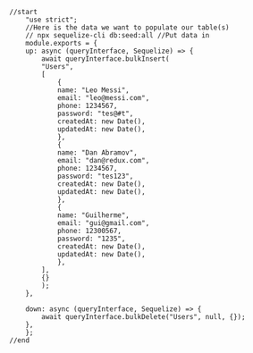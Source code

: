     //start
        "use strict";
        //Here is the data we want to populate our table(s)
        // npx sequelize-cli db:seed:all //Put data in
        module.exports = {
        up: async (queryInterface, Sequelize) => {
            await queryInterface.bulkInsert(
            "Users",
            [
                {
                name: "Leo Messi",
                email: "leo@messi.com",
                phone: 1234567,
                password: "tes@#t",
                createdAt: new Date(),
                updatedAt: new Date(),
                },
                {
                name: "Dan Abramov",
                email: "dan@redux.com",
                phone: 1234567,
                password: "tes123",
                createdAt: new Date(),
                updatedAt: new Date(),
                },
                {
                name: "Guilherme",
                email: "gui@gmail.com",
                phone: 12300567,
                password: "1235",
                createdAt: new Date(),
                updatedAt: new Date(),
                },
            ],
            {}
            );
        },

        down: async (queryInterface, Sequelize) => {
            await queryInterface.bulkDelete("Users", null, {});
        },
        };
    //end
